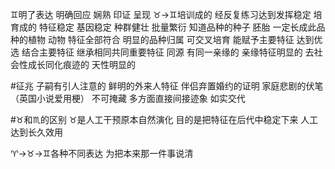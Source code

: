 ♊︎明了表达 明确回应 娴熟 印证 呈现
♉︎→♊︎培训成的 经反复练习达到发挥稳定
培育成的 特征稳定 基因稳定 种群健壮 批量繁衍
知道品种的种子 胚胎 一定长成此品种的植物 动物
特征全部符合 明显的品种归属
可交叉培育 能赋予主要特征 达到优选 结合主要特征
继承相同共同重要特征 同源 有同一亲缘的 亲缘特征明显的
去社会性成长同化痕迹的
天性明显的

#征兆
子嗣有引人注意的 鲜明的外来人特征
伴侣弃置婚约的证明 家庭悲剧的伏笔（英国小说爱用梗）
不可掩藏 多方面直接间接迹象 如实交代

#♉︎和♏︎的区别
♉︎是人工干预原本自然演化 目的是把特征在后代中稳定下来
人工达到长久效用

♈︎→♉︎→♊︎各种不同表达 为把本来那一件事说清
